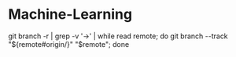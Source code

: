 # Machine-Learning
git branch -r | grep -v '\->' | while read remote; do git branch --track "${remote#origin/}" "$remote"; done
